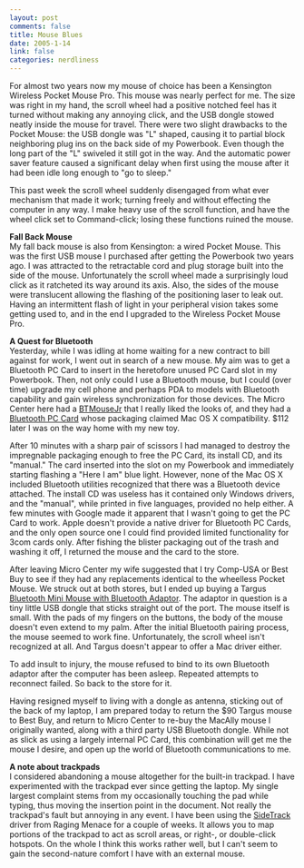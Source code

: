 ```yaml
--- 
layout: post
comments: false
title: Mouse Blues
date: 2005-1-14
link: false
categories: nerdliness
---
```

For almost two years now my mouse of choice has been a Kensington Wireless Pocket Mouse Pro. This mouse was nearly perfect for me. The size was right in my hand, the scroll wheel had a positive notched feel has it turned without making any annoying click, and the USB dongle stowed neatly inside the mouse for travel. There were two slight drawbacks to the Pocket Mouse: the USB dongle was "L" shaped, causing it to partial block neighboring plug ins on the back side of my Powerbook. Even though the long part of the "L" swiveled it still got in the way. And the automatic power saver feature caused a significant delay when first using the mouse after it had been idle long enough to "go to sleep."

This past week the scroll wheel suddenly disengaged from what ever mechanism that made it work; turning freely and without effecting the computer in any way. I make heavy use of the scroll function, and have the wheel click set to Command-click; losing these functions ruined the mouse.

<strong>Fall Back Mouse</strong><br />
My fall back mouse is also from Kensington: a wired Pocket Mouse. This was the first USB mouse I purchased after getting the Powerbook two years ago. I was attracted to the retractable cord and plug storage built into the side of the mouse. Unfortunately the scroll wheel made a surprisingly loud click as it ratcheted its way around its axis. Also, the sides of the mouse were translucent allowing the flashing of the positioning laser to leak out. Having an intermittent flash of light in your peripheral vision takes some getting used to, and in the end I upgraded to the Wireless Pocket Mouse Pro.

<strong>A Quest for Bluetooth</strong><br />
Yesterday, while I was idling at home waiting for a new contract to bill against for work, I went out in search of a new mouse. My aim was to get a Bluetooth PC Card to insert in the heretofore unused PC Card slot in my Powerbook. Then, not only could I use a Bluetooth mouse, but I could (over time) upgrade my cell phone and perhaps PDA to models with Bluetooth capability and gain wireless synchronization for those devices. The Micro Center here had a <a href="http://macally.com/spec/usb/input_device/btmini.html" title="BTMouseJr">BTMouseJr</a> that I really liked the looks of, and they had a <a href="http://zoom.com/products/bluetooth_overview.html" title="Bluetooth PC Card">Bluetooth PC Card</a> whose packaging claimed Mac OS X compatibility. $112 later I was on the way home with my new toy.

After 10 minutes with a sharp pair of scissors I had managed to destroy the impregnable packaging enough to free the PC Card, its install CD, and its "manual." The card inserted into the slot on my Powerbook and immediately starting flashing a "Here I am" blue light. However, none of the Mac OS X included Bluetooth utilities recognized that there was a Bluetooth device attached. The install CD was useless has it contained only Windows drivers, and the "manual", while printed in five languages, provided no help either.  A few minutes with Google made it apparent that I wasn't going to get the PC Card to work. Apple doesn't provide a native driver for Bluetooth PC Cards, and the only open source one I could find provided limited functionality for 3com cards only. After fishing the blister packaging out of the trash and washing it off, I returned the mouse and the card to the store.

After leaving Micro Center my wife suggested that I try Comp-USA or Best Buy to see if they had any replacements identical to the wheelless Pocket Mouse. We struck out at both stores, but I ended up buying a Targus <a href="http://www.targus.com/us/product_details.asp?sku=AMB01US" title="Bluetooth Mini Mouse with Bluetooth Adaptor">Bluetooth Mini Mouse with Bluetooth Adaptor</a>. The adaptor in question is a tiny little USB dongle that sticks straight out of the port. The mouse itself is small. With the pads of my fingers on the buttons, the body of the mouse doesn't even extend to my palm. After the initial Bluetooth pairing process, the mouse seemed to work fine. Unfortunately, the scroll wheel isn't recognized at all. And Targus doesn't appear to offer a Mac driver either.

To add insult to injury, the mouse refused to bind to its own Bluetooth adaptor after the computer has been asleep. Repeated attempts to reconnect failed. So back to the store for it.

Having resigned myself to living with a dongle as antenna, sticking out of the back of my laptop, I am prepared today to return the $90 Targus mouse to Best Buy, and return to Micro Center to re-buy the MacAlly mouse I originally wanted, along with a third party USB Bluetooth dongle. While not as slick as using a largely internal PC Card, this combination will get me the mouse I desire, and open up the world of Bluetooth communications to me.

<strong>A note about trackpads</strong><br />
I considered abandoning a mouse altogether for the built-in trackpad. I have experimented with the trackpad ever since getting the laptop. My single largest complaint stems from my occasionally touching the pad while typing, thus moving the insertion point in the document. Not really the trackpad's fault but annoying in any event. I have been using the <a href="http://www.ragingmenace.com/software/sidetrack/FAQ.html" title="SideTrack">SideTrack</a> driver from Raging Menace for a couple of weeks. It allows you to map portions of the trackpad to act as scroll areas, or right-, or double-click hotspots. On the whole I think this works rather well, but I can't seem to gain the second-nature comfort I have with an external mouse.
